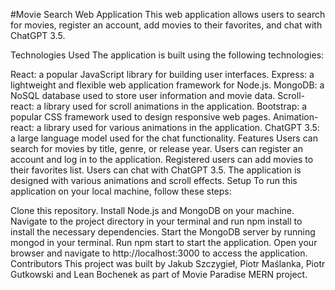 #Movie Search Web Application
This web application allows users to search for movies, register an account, add movies to their favorites, and chat with ChatGPT 3.5.

Technologies Used
The application is built using the following technologies:

React: a popular JavaScript library for building user interfaces.
Express: a lightweight and flexible web application framework for Node.js.
MongoDB: a NoSQL database used to store user information and movie data.
Scroll-react: a library used for scroll animations in the application.
Bootstrap: a popular CSS framework used to design responsive web pages.
Animation-react: a library used for various animations in the application.
ChatGPT 3.5: a large language model used for the chat functionality.
Features
Users can search for movies by title, genre, or release year.
Users can register an account and log in to the application.
Registered users can add movies to their favorites list.
Users can chat with ChatGPT 3.5.
The application is designed with various animations and scroll effects.
Setup
To run this application on your local machine, follow these steps:

Clone this repository.
Install Node.js and MongoDB on your machine.
Navigate to the project directory in your terminal and run npm install to install the necessary dependencies.
Start the MongoDB server by running mongod in your terminal.
Run npm start to start the application.
Open your browser and navigate to http://localhost:3000 to access the application.
Contributors
This project was built by Jakub Szczygieł, Piotr Maślanka, Piotr Gutkowski and Lean Bochenek as part of Movie Paradise MERN project.
